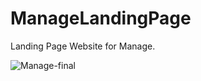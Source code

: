 # ManageLandingPage
Landing Page Website for Manage.

![Manage-final](https://user-images.githubusercontent.com/75168549/213102785-e5b0c609-274c-4db1-9e92-b56ce2ed6652.png)


